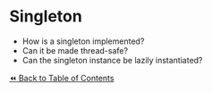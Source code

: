 # Singleton
- How is a singleton implemented?
- Can it be made thread-safe?
- Can the singleton instance be lazily instantiated?

[:rewind: Back to Table of Contents](../README.md) <!-- BackToC -->

